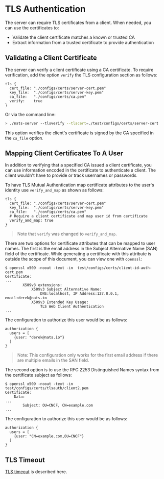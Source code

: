 # TLS Authentication

The server can require TLS certificates from a client. When needed, you can use the certificates to:

* Validate the client certificate matches a known or trusted CA
* Extract information from a trusted certificate to provide authentication

## Validating a Client Certificate

The server can verify a client certificate using a CA certificate. To require verification, add the option `verify` the TLS configuration section as follows:

```text
tls {
  cert_file: "./configs/certs/server-cert.pem"
  key_file:  "./configs/certs/server-key.pem"
  ca_file:   "./configs/certs/ca.pem"
  verify:    true
}
```

Or via the command line:

```bash
> ./nats-server --tlsverify --tlscert=./test/configs/certs/server-cert.pem --tlskey=./test/configs/certs/server-key.pem --tlscacert=./test/configs/certs/ca.pem
```

This option verifies the client's certificate is signed by the CA specified in the `ca_file` option.

## Mapping Client Certificates To A User

In addition to verifying that a specified CA issued a client certificate, you can use information encoded in the certificate to authenticate a client. The client wouldn't have to provide or track usernames or passwords.

To have TLS Mutual Authentication map certificate attributes to the user's identity use `verify_and_map` as shown as follows:

```text
tls {
  cert_file: "./configs/certs/server-cert.pem"
  key_file:  "./configs/certs/server-key.pem"
  ca_file:   "./configs/certs/ca.pem"
  # Require a client certificate and map user id from certificate
  verify_and_map: true
}
```

> Note that `verify` was changed to `verify_and_map`.

There are two options for certificate attributes that can be mapped to user names. The first is the email address in the Subject Alternative Name \(SAN\) field of the certificate. While generating a certificate with this attribute is outside the scope of this document, you can view one with `openssl`:

```text
$ openssl x509 -noout -text -in  test/configs/certs/client-id-auth-cert.pem
Certificate:
...
        X509v3 extensions:
            X509v3 Subject Alternative Name:
                DNS:localhost, IP Address:127.0.0.1, email:derek@nats.io
            X509v3 Extended Key Usage:
                TLS Web Client Authentication
...
```

The configuration to authorize this user would be as follows:

```text
authorization {
  users = [
    {user: "derek@nats.io"}
  ]
}
```

> Note: This configuration only works for the first email address if there are multiple emails in the SAN field.

The second option is to use the RFC 2253 Distinguished Names syntax from the certificate subject as follows:

```text
$ openssl x509 -noout -text -in  test/configs/certs/tlsauth/client2.pem
Certificate:
    Data:
...
        Subject: OU=CNCF, CN=example.com
...
```

The configuration to authorize this user would be as follows:

```text
authorization {
  users = [
    {user: "CN=example.com,OU=CNCF"}
  ]
}
```

## TLS Timeout

[TLS timeout](../tls.md#tls-timeout) is described here.

